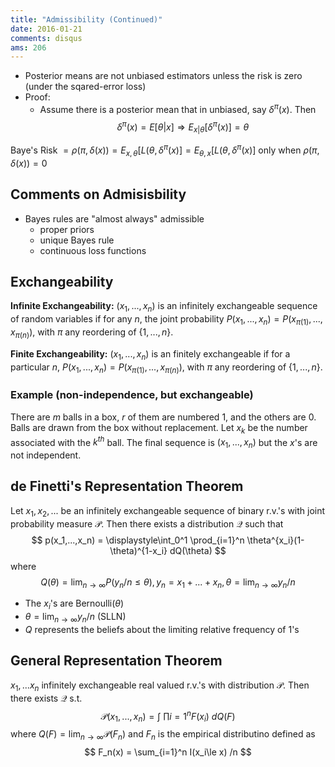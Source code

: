 ```yaml
---
title: "Admissibility (Continued)"
date: 2016-01-21
comments: disqus
ams: 206
---
```


- Posterior means are not unbiased estimators unless the risk is zero (under the sqared-error loss)
- Proof:
  - Assume there is a posterior mean that in unbiased, say $\delta^\pi(x)$. Then
   $$
     \delta^\pi(x) = E[\theta | x] \Rightarrow E_{x | \theta}[\delta^\pi(x)] = \theta
   $$
 
Baye's Risk $= \rho(\pi,\delta(x)) = E_{x,\theta}[L(\theta,\delta^\pi(x)] = E_{\theta,x}[L(\theta,\delta^\pi(x)]$ only when $\rho(\pi,\delta(x)) = 0$ 

## Comments on Admisisbility

- Bayes rules are "almost always" admissible
  - proper priors
  - unique Bayes rule
  - continuous loss functions


## Exchangeability

**Infinite Exchangeability:** $(x_1,...,x_n)$ is an infinitely exchangeable sequence of random variables if for any $n$, the joint probability $P(x_1,...,x_n) = P(x_{\pi(1)},...,x_{\pi(n)})$, with $\pi$ any reordering of $\{1,...,n\}$.

**Finite Exchangeability:** $(x_1,...,x_n)$ is an finitely exchangeable if for a particular $n$, $P(x_1,...,x_n) = P(x_{\pi(1)},...,x_{\pi(n)})$, with $\pi$ any reordering of $\{1,...,n\}$.


### Example (non-independence, but exchangeable)
There are $m$ balls in a box, $r$ of them are numbered 1, and the others are 0. Balls are drawn from the box without replacement. Let $x_k$ be the number associated with the $k^{th}$ ball. The final sequence is $(x_1,...,x_n)$ but the $x$'s are not independent.

## de Finetti's Representation Theorem
Let $x_1, x_2,...$ be an infinitely exchangeable sequence of binary r.v.'s with joint probability measure $\mathcal P$. Then there exists a distribution $\mathcal Q$ such that 
$$
  p(x_1,...,x_n) = \displaystyle\int_0^1 \prod_{i=1}^n \theta^{x_i}(1-\theta)^{1-x_i} dQ(\theta)
$$ where 
$$
  Q(\theta) = \lim_{n\rightarrow \infty} P(y_n/n \le \theta), y_n = x_1+...+x_n, \theta = \lim_{n\rightarrow\infty} y_n / n 
$$

- The $x_i$'s are Bernoulli($\theta$)
- $\theta = \lim_{n\rightarrow\infty} y_n / n$ (SLLN)
- $Q$ represents the beliefs about the limiting relative frequency of 1's

## General Representation Theorem
$x_1,...x_n$ infinitely exchangeable real valued r.v.'s with distribution $\mathcal P$. Then there exists $\mathcal Q$ s.t. 
$$
  \mathcal{P}(x_1,...,x_n) = \displaystyle\int~ \prod{i=1}^n F(x_i) ~dQ(F)
$$
where $Q(F) =\lim_{n\rightarrow\infty} \mathcal{P}(F_n)$ and $F_n$ is the empirical distributino defined as
$$
  F_n(x) = \sum_{i=1}^n I(x_i\le x) /n
$$
